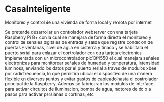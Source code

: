 # CasaInteligente
Monitoreo y control de una vivienda de forma local y remota por internet

Se pretende desarrollar un controlador webserver con una tarjeta Raspberry Pi B+ con la cual se manejara de forma directa el monitoreo y control de señales digitales de entrada y salida que registre condicion de puertas y ventanas, nivel de agua en cisterna y tinaco y se habilitara el puerto serial para enlazar el controlador con otra tarjeta electronica implementada con un microcontrolador pic18f4550 el cual manejara señales electronicas para monitorear señales de humedad y temperatura, intensidad luminosa, enviando los datos por el puerto serial a traves de modulos xbee por radiofrecuencia, lo que permitira ubicar el dispositivo de una manera flexible en diversos puntos y evitar gastos de cableado hasta el controlador principal de la Raspberry. Ademas se fabricaran los modulos de interface para activar circuitos de iluminacion, bomba de agua, motores de dc o a pasos para activar persianas o cortinas, etc.
